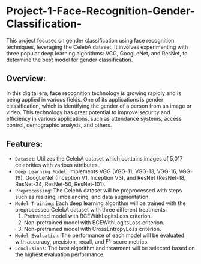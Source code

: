 # Project-1-Face-Recognition-Gender-Classification-
This project focuses on gender classification using face recognition techniques, leveraging the CelebA dataset. It involves experimenting with three popular deep learning algorithms: VGG, GoogLeNet, and ResNet, to determine the best model for gender classification.

## Overview:
In this digital era, face recognition technology is growing rapidly and is being applied in various fields. One of its applications is gender classification, which is identifying the gender of a person from an image or video. This technology has great potential to improve security and efficiency in various applications, such as attendance systems, access control, demographic analysis, and others.

## Features:
- `Dataset`: Utilizes the CelebA dataset which contains images of 5,017 celebrities with various attributes.
- `Deep Learning Model`: Implements VGG (VGG-11, VGG-13, VGG-16, VGG-19), GoogLeNet (Inception V1, Inception V3), and ResNet (ResNet-18, ResNet-34, ResNet-50, ResNet-101).
- `Preprocessing`: The CelebA dataset will be preprocessed with steps such as resizing, imbalancing, and data augmentation.
- `Model Training`: Each deep learning algorithm will be trained with the preprocessed CelebA dataset with three different treatments:   
   1. Pretrained model with BCEWithLogitsLoss criterion.   
   2. Non-pretrained model with BCEWithLogitsLoss criterion.   
   3. Non-pretrained model with CrossEntropyLoss criterion.
- `Model Evaluation`: The performance of each model will be evaluated with accuracy, precision, recall, and F1-score metrics.
- `Conclusions`: The best algorithm and treatment will be selected based on the highest evaluation performance.

